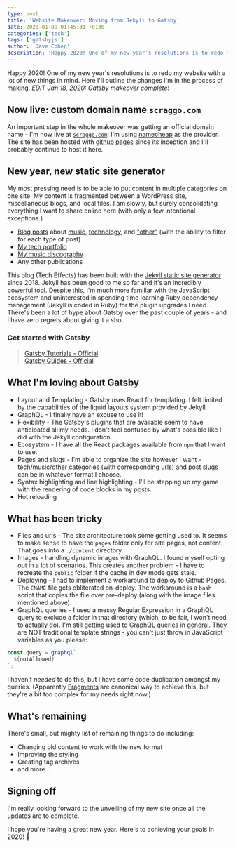 ```yaml
---
type: post
title: 'Website Makeover: Moving from Jekyll to Gatsby'
date: 2020-01-09 01:45:31 +0130
categories: ['tech']
tags: ['gatsbyjs']
author: 'Dave Cohen'
description: 'Happy 2020! One of my new year’s resolutions is to redo my website with a lot of new things in mind. Here I’ll outline the changes I’m in the process of making. An important step in the whole makeover was getting an official domain name - I’m now live at scraggo.com! I’m using namecheap as the provider. The site has been hosted with github pages since its inception and I’ll…'
---
```


Happy 2020! One of my new year's resolutions is to redo my website with a lot of new things in mind. Here I'll outline the changes I'm in the process of making. _EDIT Jan 18, 2020: Gatsby makeover complete!_

## Now live: custom domain name `scraggo.com`

An important step in the whole makeover was getting an official domain name - I'm now live at [`scraggo.com`](https://www.scraggo.com)! I'm using [namecheap](https://www.namecheap.com/) as the provider. The site has been hosted with [github pages](https://pages.github.com/) since its inception and I'll probably continue to host it here.

## New year, new static site generator

My most pressing need is to be able to put content in multiple categories on one site. My content is fragmented between a WordPress site, miscellaneous blogs, and local files. I am slowly, but surely consolidating everything I want to share online here (with only a few intentional exceptions.)

- [Blog posts](/) about [music](/music), [technology](/tech), and ["other"](/other) (with the ability to filter for each type of post)
- [My tech portfolio](/tech/projects)
- [My music discography](/music/discography)
- Any other publications

This blog (Tech Effects) has been built with the [Jekyll static site generator](https://jekyllrb.com/) since 2018. Jekyll has been good to me so far and it's an incredibly powerful tool. Despite this, I'm much more familiar with the JavaScript ecosystem and uninterested in spending time learning Ruby dependency management (Jekyll is coded in Ruby) for the plugin upgrades I need. There's been a lot of hype about Gatsby over the past couple of years - and I have zero regrets about giving it a shot.

### Get started with Gatsby

> [Gatsby Tutorials - Official](https://www.gatsbyjs.org/tutorial/)  
> [Gatsby Guides - Official](https://www.gatsbyjs.org/docs/guides/)

## What I'm loving about Gatsby

- Layout and Templating - Gatsby uses React for templating. I felt limited by the capabilities of the liquid layouts system provided by Jekyll.
- GraphQL - I finally have an excuse to use it!
- Flexibility - The Gatsby's plugins that are available seem to have anticipated all my needs. I don't feel confused by what's possible like I did with the Jekyll configuration.
- Ecosystem - I have all the React packages available from `npm` that I want to use.
- Pages and slugs - I'm able to organize the site however I want - tech/music/other categories (with corresponding urls) and post slugs can be in whatever format I choose.
- Syntax highlighting and line highlighting - I'll be stepping up my game with the rendering of code blocks in my posts.
- Hot reloading

## What has been tricky

- Files and urls - The site architecture took some getting used to. It seems to make sense to have the `pages` folder only for site pages, not content. That goes into a `./content` directory.
- Images - handling dynamic images with GraphQL. I found myself opting out in a lot of scenarios. This creates another problem - I have to recreate the `public` folder if the cache in dev mode gets stale.
- Deploying - I had to implement a workaround to deploy to Github Pages. The `CNAME` file gets obliterated on-deploy. The workaround is a `bash` script that copies the file over pre-deploy (along with the image files mentioned above).
- GraphQL queries - I used a messy Regular Expression in a GraphQL query to exclude a folder in that directory (which, to be fair, I won't need to actually do). I'm still getting used to GraphQL queries in general. They are NOT traditional template strings - you can't just throw in JavaScript variables as you please:

```js
const query = graphql`
  ${notAllowed}
`;
```

I haven't _needed_ to do this, but I have some code duplication amongst my queries. (Apparently [Fragments](https://www.gatsbyjs.org/docs/using-graphql-fragments/) are canonical way to achieve this, but they're a bit too complex for my needs right now.)

## What's remaining

There's small, but mighty list of remaining things to do including:

- Changing old content to work with the new format
- Improving the styling
- Creating tag archives
- and more...

## Signing off

I'm really looking forward to the unveiling of my new site once all the updates are to complete.

I hope you're having a great new year. Here's to achieving your goals in 2020! 🥂
